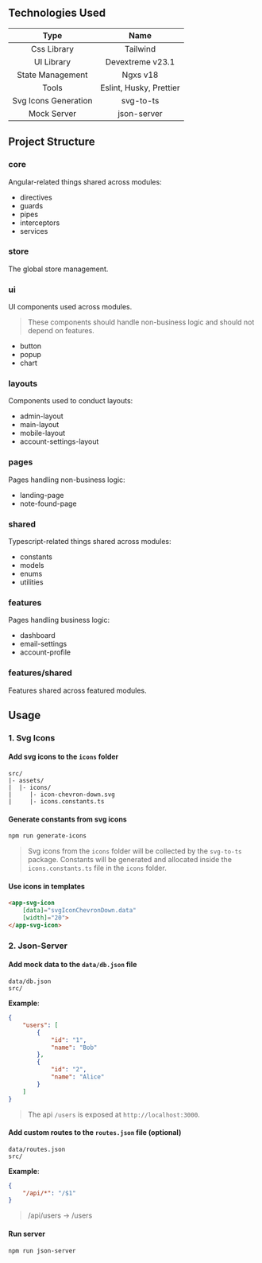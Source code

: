 ## Technologies Used

|         Type         |          Name           |
| :------------------: | :---------------------: |
|     Css Library      |        Tailwind         |
|      UI Library      |    Devextreme v23.1     |
|   State Management   |        Ngxs v18         |
|        Tools         | Eslint, Husky, Prettier |
| Svg Icons Generation |        svg-to-ts        |
|     Mock Server      |       json-server       |

## Project Structure

### core

Angular-related things shared across modules:

- directives
- guards
- pipes
- interceptors
- services

### store

The global store management.

### ui

UI components used across modules.

> These components should handle non-business logic and should not depend on features.

- button
- popup
- chart

### layouts

Components used to conduct layouts:

- admin-layout
- main-layout
- mobile-layout
- account-settings-layout

### pages

Pages handling non-business logic:

- landing-page
- note-found-page

### shared

Typescript-related things shared across modules:

- constants
- models
- enums
- utilities

### features

Pages handling business logic:

- dashboard
- email-settings
- account-profile

### features/shared

Features shared across featured modules.

## Usage

### 1. Svg Icons

#### Add svg icons to the `icons` folder

```
src/
|- assets/
|  |- icons/
|     |- icon-chevron-down.svg
|     |- icons.constants.ts
```

#### Generate constants from svg icons

```bash
npm run generate-icons
```

> Svg icons from the `icons` folder will be collected by the `svg-to-ts` package. Constants will be
> generated and allocated inside the `icons.constants.ts` file in the `icons` folder.

#### Use icons in templates

```html
<app-svg-icon
    [data]="svgIconChevronDown.data"
    [width]="20">
</app-svg-icon>
```

### 2. Json-Server

#### Add mock data to the `data/db.json` file

```
data/db.json
src/
```

**Example**:

```json
{
    "users": [
        {
            "id": "1",
            "name": "Bob"
        },
        {
            "id": "2",
            "name": "Alice"
        }
    ]
}
```

> The api `/users` is exposed at `http://localhost:3000`.

#### Add custom routes to the `routes.json` file (optional)

```
data/routes.json
src/
```

**Example**:

```json
{
    "/api/*": "/$1"
}
```

> /api/users → /users

#### Run server

```bash
npm run json-server
```
